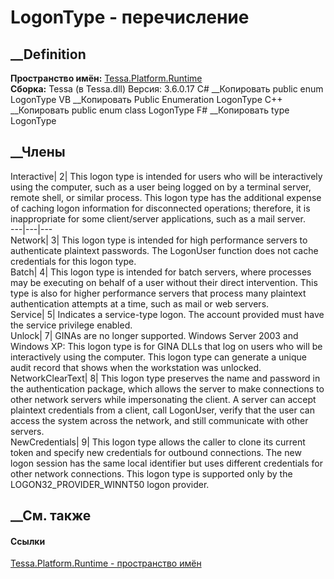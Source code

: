 # LogonType - перечисление
##  __Definition
 **Пространство имён:** [Tessa.Platform.Runtime](N_Tessa_Platform_Runtime.htm)  
 **Сборка:** Tessa (в Tessa.dll) Версия: 3.6.0.17
C# __Копировать
     public enum LogonType
VB __Копировать
     Public Enumeration LogonType
C++ __Копировать
     public enum class LogonType
F# __Копировать
     type LogonType
##  __Члены
Interactive| 2|  This logon type is intended for users who will be
interactively using the computer, such as a user being logged on by a terminal
server, remote shell, or similar process. This logon type has the additional
expense of caching logon information for disconnected operations; therefore,
it is inappropriate for some client/server applications, such as a mail
server.  
---|---|---  
Network| 3|  This logon type is intended for high performance servers to
authenticate plaintext passwords. The LogonUser function does not cache
credentials for this logon type.  
Batch| 4|  This logon type is intended for batch servers, where processes may
be executing on behalf of a user without their direct intervention. This type
is also for higher performance servers that process many plaintext
authentication attempts at a time, such as mail or web servers.  
Service| 5|  Indicates a service-type logon. The account provided must have
the service privilege enabled.  
Unlock| 7|  GINAs are no longer supported. Windows Server 2003 and Windows XP:
This logon type is for GINA DLLs that log on users who will be interactively
using the computer. This logon type can generate a unique audit record that
shows when the workstation was unlocked.  
NetworkClearText| 8|  This logon type preserves the name and password in the
authentication package, which allows the server to make connections to other
network servers while impersonating the client. A server can accept plaintext
credentials from a client, call LogonUser, verify that the user can access the
system across the network, and still communicate with other servers.  
NewCredentials| 9|  This logon type allows the caller to clone its current
token and specify new credentials for outbound connections. The new logon
session has the same local identifier but uses different credentials for other
network connections. This logon type is supported only by the
LOGON32_PROVIDER_WINNT50 logon provider.  
## __См. также
#### Ссылки
[Tessa.Platform.Runtime - пространство имён](N_Tessa_Platform_Runtime.htm)
